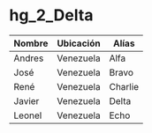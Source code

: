 # hg_2_Delta

|Nombre|Ubicación|Alías|
|------|--------|-----|
|Andres|Venezuela|Alfa|
|José|Venezuela|Bravo|
|René|Venezuela|Charlie|
|Javier|Venezuela|Delta|
|Leonel|Venezuela|Echo|